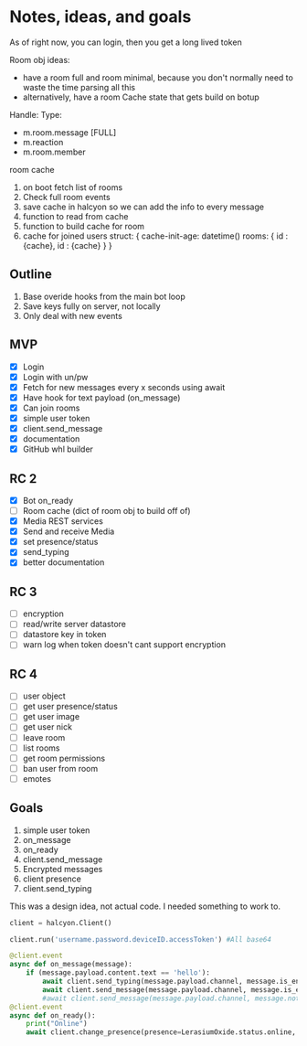 # Notes, ideas, and goals
As of right now, you can login, then you get a long lived token

Room obj ideas: 
+ have a room full and room minimal, because you don't normally need to waste the time parsing all this
+ alternatively, have a room Cache state that gets build on botup

Handle:
Type: 
+ m.room.message [FULL]
+ m.reaction
+ m.room.member

room cache
1. on boot fetch list of rooms
2. Check full room events
3. save cache in halcyon so we can add the info to every message
4. function to read from cache
5. function to build cache for room
6. cache for joined users
struct:
{
    cache-init-age: datetime()
    rooms: {
        id : {cache},
        id : {cache}
    }
}



## Outline

1. Base overide hooks from the main bot loop
2. Save keys fully on server, not locally
3. Only deal with new events

## MVP

- [x] Login
- [x] Login with un/pw
- [X] Fetch for new messages every x seconds using await
- [x] Have hook for text payload (on_message)
- [x] Can join rooms
- [x] simple user token
- [x] client.send_message
- [x] documentation
- [x] GitHub whl builder

## RC 2
- [x] Bot on_ready
- [ ] Room cache (dict of room obj to build off of)
- [x] Media REST services
- [x] Send and receive Media
- [x] set presence/status
- [x] send_typing
- [x] better documentation

## RC 3
- [ ] encryption
- [ ] read/write server datastore
- [ ] datastore key in token
- [ ] warn log when token doesn't cant support encryption

## RC 4
- [ ] user object
- [ ] get user presence/status
- [ ] get user image
- [ ] get user nick
- [ ] leave room
- [ ] list rooms
- [ ] get room permissions
- [ ] ban user from room
- [ ] emotes

## Goals

1. simple user token
2. on_message
3. on_ready
4. client.send_message
5. Encrypted messages
6. client presence
7. client.send_typing

This was a design idea, not actual code. I needed something to work to.
```python
client = halcyon.Client()

client.run('username.password.deviceID.accessToken') #All base64

@client.event
async def on_message(message):
    if (message.payload.content.text == 'hello'):
        await client.send_typing(message.payload.channel, message.is_encrypted)
        await client.send_message(message.payload.channel, message.is_encrypted, 'goodbye')
        #await client.send_message(message.payload.channel, message.not_encrypted, 'goodbye')
@client.event
async def on_ready():
    print("Online")
    await client.change_presence(presence=LerasiumOxide.status.online, status="Baking cookies")
```